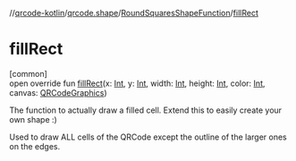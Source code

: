//[qrcode-kotlin](../../../index.md)/[qrcode.shape](../index.md)/[RoundSquaresShapeFunction](index.md)/[fillRect](fill-rect.md)

# fillRect

[common]\
open override fun [fillRect](fill-rect.md)(x: [Int](https://kotlinlang.org/api/latest/jvm/stdlib/kotlin/-int/index.html), y: [Int](https://kotlinlang.org/api/latest/jvm/stdlib/kotlin/-int/index.html), width: [Int](https://kotlinlang.org/api/latest/jvm/stdlib/kotlin/-int/index.html), height: [Int](https://kotlinlang.org/api/latest/jvm/stdlib/kotlin/-int/index.html), color: [Int](https://kotlinlang.org/api/latest/jvm/stdlib/kotlin/-int/index.html), canvas: [QRCodeGraphics](../../qrcode.render/-q-r-code-graphics/index.md))

The function to actually draw a filled cell. Extend this to easily create your own shape :)

Used to draw ALL cells of the QRCode except the outline of the larger ones on the edges.
